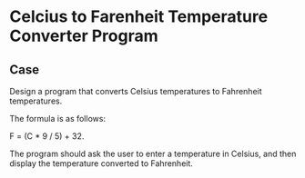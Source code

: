 # Celcius to Farenheit Temperature Converter Program

## Case

Design a program that converts Celsius temperatures to Fahrenheit temperatures.

The formula is as follows:

F = (C \* 9 / 5) + 32.

The program should ask the user to enter a temperature in Celsius, and then display the temperature converted to Fahrenheit.
